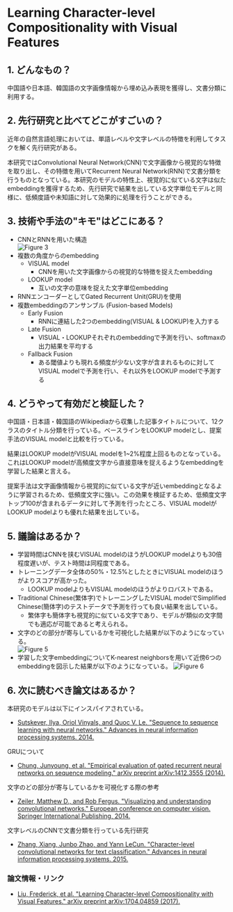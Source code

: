 # Learning Character-level Compositionality with Visual Features

## 1. どんなもの？

中国語や日本語、韓国語の文字画像情報から埋め込み表現を獲得し、文書分類に利用する。

## 2. 先行研究と比べてどこがすごいの？

近年の自然言語処理においては、単語レベルや文字レベルの特徴を利用してタスクを解く先行研究がある。

本研究ではConvolutional Neural Network(CNN)で文字画像から視覚的な特徴を取り出し、その特徴を用いてRecurrent Neural Network(RNN)で文書分類を行うものとなっている。本研究のモデルの特性上、視覚的に似ている文字は似たembeddingを獲得するため、先行研究で結果を出している文字単位モデルと同様に、低頻度語や未知語に対して効果的に処理を行うことができる。

## 3. 技術や手法の"キモ"はどこにある？

* CNNとRNNを用いた構造  
  ![Figure 3](https://raw.githubusercontent.com/shunk031/paper-survey/master/images/NLP/Learning_Character-level_Compositionality_with_Visual_Features/figure3.png)
* 複数の角度からのembedding
  * VISUAL model
	* CNNを用いた文字画像からの視覚的な特徴を捉えたembedding
  * LOOKUP model
	* 互いの文字の意味を捉えた文字単位embedding
* RNNエンコーダーとしてGated Recurrent Unit(GRU)を使用
* 複数embeddingのアンサンブル (Fusion-based Models)
  * Early Fusion
	* RNNに連結した2つのembedding(VISUAL & LOOKUP)を入力する
  * Late Fusion
	* VISUAL・LOOKUPそれぞれのembeddingで予測を行い、softmaxの出力結果を平均する
  * Fallback Fusion
	* ある閾値よりも現れる頻度が少ない文字が含まれるものに対してVISUAL modelで予測を行い、それ以外をLOOKUP modelで予測する
  
## 4. どうやって有効だと検証した？

中国語・日本語・韓国語のWikipediaから収集した記事タイトルについて、12クラスのタイトル分類を行っている。ベースラインをLOOKUP modelとし、提案手法のVISUAL modelと比較を行っている。

結果はLOOKUP modelがVISUAL modelを1~2%程度上回るものとなっている。これはLOOKUP modelが高頻度文字から直接意味を捉えるようなembeddingを学習した結果と言える。

提案手法は文字画像情報から視覚的に似ている文字が近いembeddingとなるように学習されるため、低頻度文字に強い。この効果を検証するため、低頻度文字トップ100が含まれるデータに対して予測を行ったところ、VISUAL modelがLOOKUP modelよりも優れた結果を出している。

## 5. 議論はあるか？

* 学習時間はCNNを挟むVISUAL modelのほうがLOOKUP modelよりも30倍程度遅いが、テスト時間は同程度である。
* トレーニングデータ全体の50%・12.5%としたときにVISUAL modelのほうがよりスコアが高かった。
  * LOOKUP modelよりもVISUAL modelのほうがよりロバストである。
* Traditional Chinese(繁体字)でトレーニングしたVISUAL modelでSimplified Chinese(簡体字)のテストデータで予測を行っても良い結果を出している。
  * 繁体字も簡体字も視覚的に似ている文字であり、モデルが類似の文字間でも適応が可能であると考えられる。
* 文字のどの部分が寄与しているかを可視化した結果が以下のようになっている。  
  ![Figure 5](https://raw.githubusercontent.com/shunk031/paper-survey/master/images/NLP/Learning_Character-level_Compositionality_with_Visual_Features/figure5.png)
* 学習した文字embeddingについてK-nearest neighborsを用いて近傍6つのembeddingを図示した結果が以下のようになっている。
  ![Figure 6](https://raw.githubusercontent.com/shunk031/paper-survey/master/images/NLP/Learning_Character-level_Compositionality_with_Visual_Features/figure6.png)
  
## 6. 次に読むべき論文はあるか？

本研究のモデルは以下にインスパイアされている。
* [Sutskever, Ilya, Oriol Vinyals, and Quoc V. Le. "Sequence to sequence learning with neural networks." Advances in neural information processing systems. 2014.](https://papers.nips.cc/paper/5346-sequence-to-sequence-learning-with-neural-networks.pdf)

GRUについて
* [Chung, Junyoung, et al. "Empirical evaluation of gated recurrent neural networks on sequence modeling." arXiv preprint arXiv:1412.3555 (2014).](https://arxiv.org/pdf/1412.3555)

文字のどの部分が寄与しているかを可視化する際の参考
* [Zeiler, Matthew D., and Rob Fergus. "Visualizing and understanding convolutional networks." European conference on computer vision. Springer International Publishing, 2014.](http://link.springer.com/chapter/10.1007/978-3-319-10590-1_53)

文字レベルのCNNで文書分類を行っている先行研究
* [Zhang, Xiang, Junbo Zhao, and Yann LeCun. "Character-level convolutional networks for text classification." Advances in neural information processing systems. 2015.](http://papers.nips.cc/paper/5782-character-level-convolutional-networks-for-text-classification.pdf)

### 論文情報・リンク

* [Liu, Frederick, et al. "Learning Character-level Compositionality with Visual Features." arXiv preprint arXiv:1704.04859 (2017).](https://arxiv.org/pdf/1704.04859)
